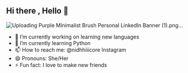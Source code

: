 ## Hi there , Hello 👋


![Uploading Purple Minimalist Brush Personal LinkedIn Banner (1).png…]()


- 🔭 I’m currently working on learning new languages
- 🌱 I’m currently learning Python
- 📫 How to reach me: @nidhhiiicore Instagram
- 😄 Pronouns: She/Her
- ⚡ Fun fact: I love to make new friends

